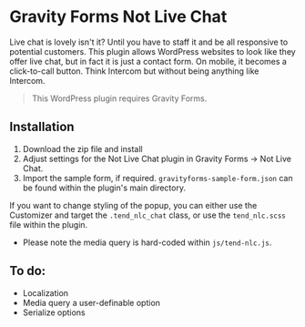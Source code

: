 # Gravity Forms Not Live Chat

Live chat is lovely isn't it? Until you have to staff it and be all responsive to potential customers. This plugin allows WordPress websites to look like they offer live chat, but in fact it is just a contact form. On mobile, it becomes a click-to-call button. Think Intercom but without being anything like Intercom.

> This WordPress plugin requires Gravity Forms.

## Installation

1. Download the zip file and install
2. Adjust settings for the Not Live Chat plugin in Gravity Forms -> Not Live Chat.
3. Import the sample form, if required. `gravityforms-sample-form.json` can be found within the plugin's main directory.

If you want to change styling of the popup, you can either use the Customizer and target the `.tend_nlc_chat` class, or use the `tend_nlc.scss` file within the plugin.

* Please note the media query is hard-coded within `js/tend-nlc.js`.

## To do:
* Localization
* Media query a user-definable option
* Serialize options
